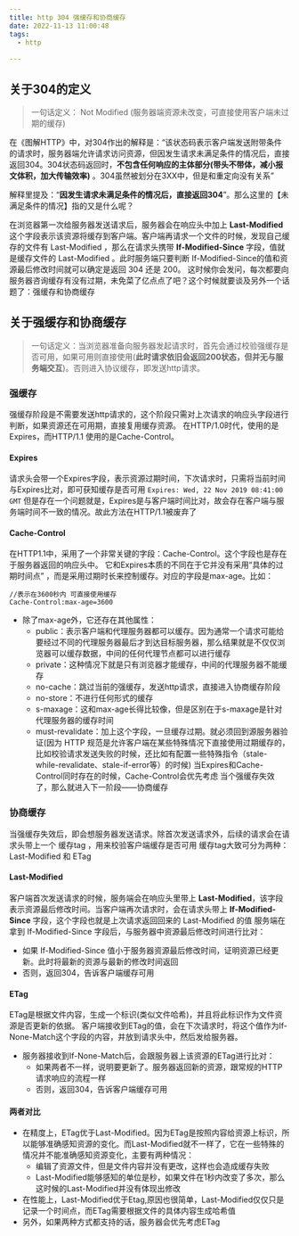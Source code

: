 ```yaml
---
title: http 304 强缓存和协商缓存
date: 2022-11-13 11:00:48
tags:
  - http 
 
---
```



## 关于304的定义

> 一句话定义： Not Modified (服务器端资源未改变，可直接使用客户端未过期的缓存)

在《图解HTTP》中，对304作出的解释是：“该状态码表示客户端发送附带条件的请求时，服务器端允许请求访问资源，但因发生请求未满足条件的情况后，直接返回304。304状态码返回时，**不包含任何响应的主体部分(带头不带体，减小报文体积，加大传输效率)** 。304虽然被划分在3XX中，但是和重定向没有关系”

解释里提及：“**因发生请求未满足条件的情况后，直接返回304**”。那么这里的【未满足条件的情况】指的又是什么呢？

在浏览器第一次给服务器发送请求后，服务器会在响应头中加上 **Last-Modified** 这个字段表示该资源将缓存到客户端。客户端再请求一个文件的时候，发现自己缓存的文件有 Last-Modified ，那么在请求头携带 **If-Modified-Since** 字段，值就是缓存文件的 Last-Modified 。此时服务端只要判断 If-Modified-Since的值和资源最后修改时间就可以确定是返回 304 还是 200。
这时候你会发问，每次都要向服务器咨询缓存有没有过期，未免菜了亿点点了吧？这个时候就要谈及另外一个话题了：强缓存和协商缓存

## 关于强缓存和协商缓存
> 一句话定义：当浏览器准备向服务器发起请求时，首先会通过校验强缓存是否可用，如果可用则直接使用(**此时请求依旧会返回200状态，但并无与服务端交互**)。否则进入协议缓存，即发送http请求。

### 强缓存
强缓存阶段是不需要发送http请求的，这个阶段只需对上次请求的响应头字段进行判断，如果资源还在可用期，直接复用缓存资源。
在HTTP/1.0时代，使用的是Expires，而HTTP/1.1 使用的是Cache-Control。

#### Expires
请求头会带一个Expires字段，表示资源过期时间，下次请求时，只需将当前时间与Expires比对，即可获知缓存是否可用
`Expires: Wed, 22 Nov 2019 08:41:00 GMT`
但是存在一个问题就是，Expires是与客户端时间比对，故会存在客户端与服务端时间不一致的情况。故此方法在HTTP/1.1被废弃了

#### Cache-Control
在HTTP1.1中，采用了一个非常关键的字段：Cache-Control。这个字段也是存在于服务器返回的响应头中。
它和Expires本质的不同在于它并没有采用“具体的过期时间点” ，而是采用过期时长来控制缓存。对应的字段是max-age。比如：

```
//表示在3600秒内 可直接使用缓存
Cache-Control:max-age=3600
```

* 除了max-age外，它还存在其他属性：
	* public：表示客户端和代理服务器都可以缓存。因为通常一个请求可能给要经过不同的代理服务器最后才到达目标服务器，那么结果就是不仅仅浏览器可以缓存数据，中间的任何代理节点都可以进行缓存
	* private：这种情况下就是只有浏览器才能缓存，中间的代理服务器不能缓存
	* no-cache：跳过当前的强缓存，发送http请求，直接进入协商缓存阶段
	* no-store：不进行任何形式的缓存
	* s-maxage：这和max-age长得比较像，但是区别在于s-maxage是针对代理服务器的缓存时间
	* must-revalidate：加上这个字段，一旦缓存过期。就必须回到源服务器验证(因为 HTTP 规范是允许客户端在某些特殊情况下直接使用过期缓存的，比如校验请求发送失败的时候，还比如有配置一些特殊指令（stale-while-revalidate、stale-if-error等）的时候)
	当Expires和Cache-Control同时存在的时候，Cache-Control会优先考虑
	当个强缓存失效了，那么就进入下一阶段——协商缓存

### 协商缓存
当强缓存失效后，即会想服务器发送请求。除首次发送请求外，后续的请求会在请求头带上一个 缓存tag ，用来校验客户端缓存是否可用
缓存tag大致可分为两种：Last-Modified 和 ETag

#### Last-Modified
客户端首次发送请求的时候，服务端会在响应头里带上 **Last-Modified**，该字段表示资源最后修改时间。当客户端再次请求时，会在请求头带上 **If-Modified-Since** 字段，这个字段也就是上次请求返回回来的 Last-Modified 的值
服务端在拿到 If-Modified-Since 字段后，与服务器中资源最后修改时间进行比对：
* 如果 If-Modified-Since 值小于服务器资源最后修改时间，证明资源已经更新。此时将最新的资源与最新的修改时间返回
* 否则，返回304，告诉客户端缓存可用

#### ETag
ETag是根据文件内容，生成一个标识(类似文件哈希)，并且将此标识作为文件资源是否更新的依据。
客户端接收到ETag的值，会在下次请求时，将这个值作为If-None-Match这个字段的内容，并放到请求头中，然后发给服务器。

* 服务器接收到If-None-Match后，会跟服务器上该资源的ETag进行比对：
	* 如果两者不一样，说明要更新了。服务器返回新的资源，跟常规的HTTP请求响应的流程一样
	* 否则，返回304，告诉客户端缓存可用

#### 两者对比
* 在精度上，ETag优于Last-Modified。因为ETag是按照内容给资源上标识，所以能够准确感知资源的变化。而Last-Modified就不一样了，它在一些特殊的情况并不能准确感知资源变化，主要有两种情况：
	* 编辑了资源文件，但是文件内容并没有更改，这样也会造成缓存失败
	* Last-Modified能够感知的单位是秒，如果文件在1秒内改变了多次，那么这时候的Last-Modified并没有体现出修改
* 在性能上，Last-Modified优于Etag,原因也很简单，Last-Modified仅仅只是记录一个时间点，而ETag需要根据文件的具体内容生成哈希值
* 另外，如果两种方式都支持的话，服务器会优先考虑ETag

